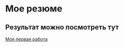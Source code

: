 # Мое резюме

## Результат можно посмотреть тут

[Моя первая работа](https://github.com/Krom1982/Alik-resume)
